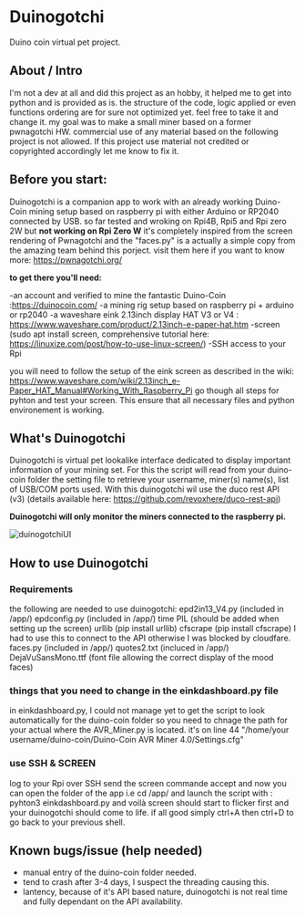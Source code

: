 # Duinogotchi
Duino coin virtual pet project.
## About / Intro
I'm not a dev at all and did this project as an hobby, it helped me to get into python and is provided as is.
the structure of the code, logic applied or even functions ordering are for sure not optimized yet. feel free to take it and change it.
my goal was to make a small miner based on a former pwnagotchi HW. 
commercial use of any material based on the following project is not allowed. If this project use material not credited or copyrighted accordingly let me know to fix it.

## Before you start:
Duinogotchi is a companion app to work with an already working Duino-Coin mining setup based on raspberry pi with either Arduino or RP2040 connected by USB.
so far tested and wroking on Rpi4B, Rpi5 and Rpi zero 2W but **not working on Rpi Zero W**
it's completely inspired from the screen rendering of Pwnagotchi and the "faces.py" is a actually a simple copy from the amazing team behind this porject.
visit them here if you want to know more: https://pwnagotchi.org/

**to get there you'll need:**

-an account and verified to mine the fantastic Duino-Coin :https://duinocoin.com/
-a mining rig setup based on raspberry pi + arduino or rp2040
-a waveshare eink 2.13inch display HAT V3 or V4 : https://www.waveshare.com/product/2.13inch-e-paper-hat.htm
-screen (sudo apt install screen, comprehensive tutorial here: https://linuxize.com/post/how-to-use-linux-screen/)
-SSH access to your Rpi

you will need to follow the setup of the eink screen as described in the wiki:
https://www.waveshare.com/wiki/2.13inch_e-Paper_HAT_Manual#Working_With_Raspberry_Pi
go though all steps for pyhton and test your screen.
This ensure that all necessary files and python environement is working.

## What's Duinogotchi
Duinogotchi is virtual pet lookalike interface dedicated to display important information of your mining set.
For this the script will read from your duino-coin folder the setting file to retrieve your username, miner(s) name(s), list of USB/COM ports used.
With this duinogotchi wil use the duco rest API (v3) (details available here: https://github.com/revoxhere/duco-rest-api)

**Duinogotchi will only monitor the miners connected to the raspberry pi.**

![duinogotchiUI](https://github.com/user-attachments/assets/b75ee297-3f00-49ce-ba53-ee0f24f906e7)

## How to use Duinogotchi

### Requirements
  the following are needed to use duinogotchi:
      epd2in13_V4.py (included in /app/)
      epdconfig.py (included in /app/)
      time
      PIL (should be added when setting up the screen)
      urllib (pip install urllib)
      cfscrape (pip install cfscrape) I had to use this to connect to the API otherwise I was blocked by cloudfare.
      faces.py (included in /app/)
      quotes2.txt (incluced in /app/)
      DejaVuSansMono.ttf (font file allowing the correct display of the mood faces)
      
### things that you need to change in the einkdashboard.py file
  in einkdashboard.py, I could not manage yet to get the script to look automatically for the duino-coin folder so you need to chnage the path for your actual where the AVR_Miner.py is located.
it's on line 44 "/home/your username/duino-coin/Duino-Coin AVR Miner 4.0/Settings.cfg"

### use SSH & SCREEN 
  log to your Rpi over SSH
  send the screen commande
  accept and now you can open the folder of the app i.e cd /app/
  and launch the script with : pyhton3 einkdashboard.py
  and voilà screen should start to flicker first and your duinogotchi should come to life.
  if all good simply ctrl+A then ctrl+D to go back to your previous shell.

## Known bugs/issue (help needed)

  - manual entry of the duino-coin folder needed.
  - tend to crash after 3-4 days, I suspect the threading causing this.
  - lantency, because of it's API based nature, duinogotchi is not real time and fully dependant on the API availability.

  
